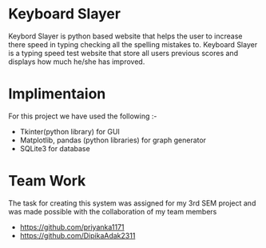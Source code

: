 # Keyboard Slayer

Keybord Slayer is python  based website that helps the user to increase there speed in typing checking all the spelling mistakes to. Keyboard Slayer is a typing speed test website that store all users previous scores and displays how much he/she has improved.

# Implimentaion

For this project we have used the following :-

- Tkinter(python library) for GUI
- Matplotlib, pandas (python libraries) for graph generator
- SQLite3 for database

# Team Work
The task for creating this system was assigned for my 3rd SEM project and was made possible with the collaboration of my team members 
- https://github.com/priyanka1171
- https://github.com/DipikaAdak2311
